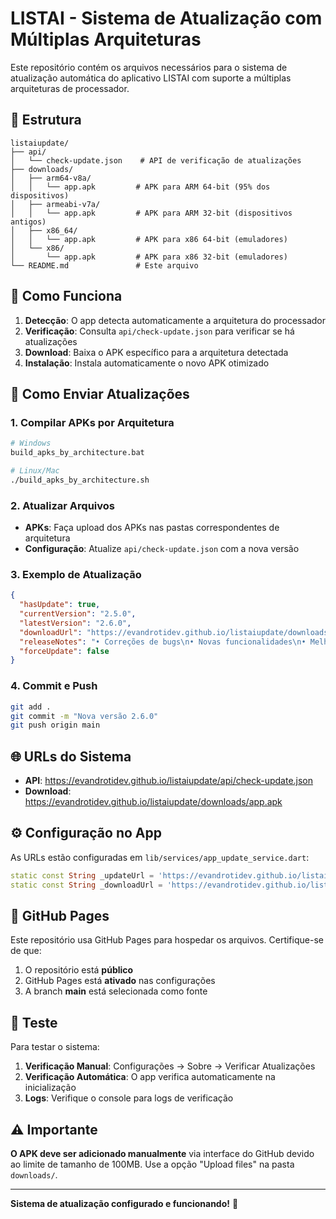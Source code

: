 # LISTAI - Sistema de Atualização com Múltiplas Arquiteturas

Este repositório contém os arquivos necessários para o sistema de atualização automática do aplicativo LISTAI com suporte a múltiplas arquiteturas de processador.

## 📁 Estrutura

```
listaiupdate/
├── api/
│   └── check-update.json    # API de verificação de atualizações
├── downloads/
│   ├── arm64-v8a/
│   │   └── app.apk         # APK para ARM 64-bit (95% dos dispositivos)
│   ├── armeabi-v7a/
│   │   └── app.apk         # APK para ARM 32-bit (dispositivos antigos)
│   ├── x86_64/
│   │   └── app.apk         # APK para x86 64-bit (emuladores)
│   └── x86/
│       └── app.apk         # APK para x86 32-bit (emuladores)
└── README.md               # Este arquivo
```

## 🔧 Como Funciona

1. **Detecção**: O app detecta automaticamente a arquitetura do processador
2. **Verificação**: Consulta `api/check-update.json` para verificar se há atualizações
3. **Download**: Baixa o APK específico para a arquitetura detectada
4. **Instalação**: Instala automaticamente o novo APK otimizado

## 📝 Como Enviar Atualizações

### 1. Compilar APKs por Arquitetura
```bash
# Windows
build_apks_by_architecture.bat

# Linux/Mac
./build_apks_by_architecture.sh
```

### 2. Atualizar Arquivos
- **APKs**: Faça upload dos APKs nas pastas correspondentes de arquitetura
- **Configuração**: Atualize `api/check-update.json` com a nova versão

### 3. Exemplo de Atualização
```json
{
  "hasUpdate": true,
  "currentVersion": "2.5.0",
  "latestVersion": "2.6.0",
  "downloadUrl": "https://evandrotidev.github.io/listaiupdate/downloads/app.apk",
  "releaseNotes": "• Correções de bugs\n• Novas funcionalidades\n• Melhorias de performance",
  "forceUpdate": false
}
```

### 4. Commit e Push
```bash
git add .
git commit -m "Nova versão 2.6.0"
git push origin main
```

## 🌐 URLs do Sistema

- **API**: https://evandrotidev.github.io/listaiupdate/api/check-update.json
- **Download**: https://evandrotidev.github.io/listaiupdate/downloads/app.apk

## ⚙️ Configuração no App

As URLs estão configuradas em `lib/services/app_update_service.dart`:

```dart
static const String _updateUrl = 'https://evandrotidev.github.io/listaiupdate/api/check-update.json';
static const String _downloadUrl = 'https://evandrotidev.github.io/listaiupdate/downloads/app.apk';
```

## 🚀 GitHub Pages

Este repositório usa GitHub Pages para hospedar os arquivos. Certifique-se de que:

1. O repositório está **público**
2. GitHub Pages está **ativado** nas configurações
3. A branch **main** está selecionada como fonte

## 📱 Teste

Para testar o sistema:

1. **Verificação Manual**: Configurações → Sobre → Verificar Atualizações
2. **Verificação Automática**: O app verifica automaticamente na inicialização
3. **Logs**: Verifique o console para logs de verificação

## ⚠️ Importante

**O APK deve ser adicionado manualmente** via interface do GitHub devido ao limite de tamanho de 100MB. Use a opção "Upload files" na pasta `downloads/`.

---

**Sistema de atualização configurado e funcionando!** 🎉
